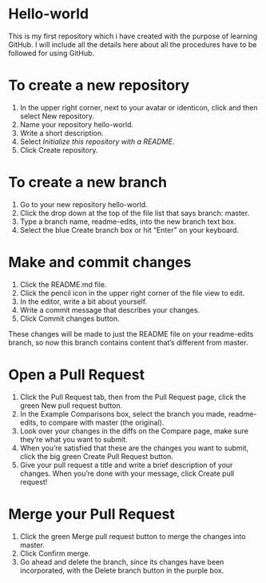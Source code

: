 # Hello-world
This is my first repository which i have created with the purpose of learning GitHub.
I will include all the details here about all the procedures have to be followed for using GitHub.

# To create a new repository
1. In the upper right corner, next to your avatar or identicon, click  and then select New repository.
2. Name your repository hello-world.
3. Write a short description.
4. Select *Initialize this repository with a README*.
5. Click Create repository.

# To create a new branch
1. Go to your new repository hello-world.
2. Click the drop down at the top of the file list that says branch: master.
3. Type a branch name, readme-edits, into the new branch text box.
4. Select the blue Create branch box or hit “Enter” on your keyboard.

# Make and commit changes
1. Click the README.md file.
2. Click the  pencil icon in the upper right corner of the file view to edit.
3. In the editor, write a bit about yourself.
4. Write a commit message that describes your changes.
5. Click Commit changes button.

These changes will be made to just the README file on your readme-edits branch, so now this branch contains content that’s different from master.

# Open a Pull Request
1. Click the  Pull Request tab, then from the Pull Request page, click the green New pull request button.
2. In the Example Comparisons box, select the branch you made, readme-edits, to compare with master (the original).
3. Look over your changes in the diffs on the Compare page, make sure they’re what you want to submit.
4. When you’re satisfied that these are the changes you want to submit, click the big green Create Pull Request button.
5. Give your pull request a title and write a brief description of your changes.
When you’re done with your message, click Create pull request!

# Merge your Pull Request
1. Click the green Merge pull request button to merge the changes into master.
2. Click Confirm merge.
3. Go ahead and delete the branch, since its changes have been incorporated, with the Delete branch button in the purple box.
